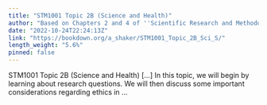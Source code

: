 ```yaml
---
title: "STM1001 Topic 2B (Science and Health)"
author: "Based on Chapters 2 and 4 of ''Scientific Research and Methodology'' by Peter K. Dunn (Dunn 2021)"
date: "2022-10-24T22:24:13Z"
link: "https://bookdown.org/a_shaker/STM1001_Topic_2B_Sci_S/"
length_weight: "5.6%"
pinned: false
---
```


STM1001 Topic 2B (Science and Health) [...] In this topic, we will begin by learning about research questions. We will then discuss some important considerations regarding ethics in ...
